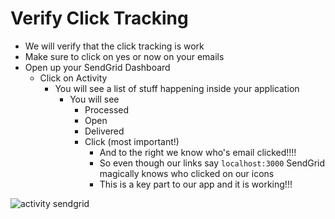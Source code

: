 # Verify Click Tracking
* We will verify that the click tracking is work
* Make sure to click on yes or now on your emails
* Open up your SendGrid Dashboard
    - Click on Activity
        + You will see a list of stuff happening inside your application
            * You will see
                - Processed
                - Open
                - Delivered
                - Click (most important!)
                    + And to the right we know who's email clicked!!!!
                    + So even though our links say `localhost:3000` SendGrid magically knows who clicked on our icons
                    + This is a key part to our app and it is working!!!

![activity sendgrid](https://i.imgur.com/KNuwlbF.png)

